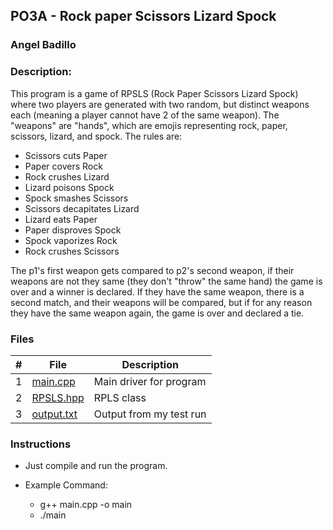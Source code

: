 ## PO3A - Rock paper Scissors Lizard Spock
### Angel Badillo
### Description:

This program is a game of RPSLS (Rock Paper Scissors Lizard Spock)
where two players are generated with two random, but distinct weapons 
each (meaning a player cannot have 2 of the same weapon). The 
"weapons" are "hands", which are emojis representing rock, paper, 
scissors, lizard, and spock. The rules are:
* Scissors cuts Paper
* Paper covers Rock
* Rock crushes Lizard
* Lizard poisons Spock
* Spock smashes Scissors
* Scissors decapitates Lizard
* Lizard eats Paper
* Paper disproves Spock
* Spock vaporizes Rock
* Rock crushes Scissors

The p1's first weapon gets compared to p2's second weapon,
if their weapons are not they same (they don't "throw" the same hand)
the game is over and a winner is declared. If they have the same weapon,
there is a second match, and their weapons will be compared, but if for
any reason they have the same weapon again, the game is over and declared a tie.

### Files

|   #   | File                      | Description             |
| :---: | ------------------------- | ----------------------- |
|   1   | [main.cpp](main.cpp)      | Main driver for program |
|   2   | [RPSLS.hpp](RPSLS.hpp)    | RPLS class              |
|   3   | [output.txt](output.txt) | Output from my test run  |



### Instructions

- Just compile and run the program.

- Example Command:
  - g++ main.cpp -o main
  - ./main
